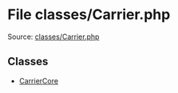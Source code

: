 File classes/Carrier.php
=========

Source: [classes/Carrier.php](https://github.com/PrestaShop/PrestaShop/blob/1.5.5.0/classes/Carrier.php)


Classes
-------

* [CarrierCore](class.CarrierCore.md)

